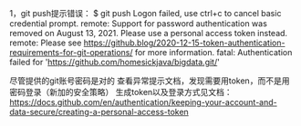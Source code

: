 1，git push提示错误：
$ git push
Logon failed, use ctrl+c to cancel basic credential prompt.
remote: Support for password authentication was removed on August 13, 2021. Please use a personal access token instead.
remote: Please see https://github.blog/2020-12-15-token-authentication-requirements-for-git-operations/ for more information.
fatal: Authentication failed for 'https://github.com/homesickjava/bigdata.git/'

尽管提供的git账号密码是对的
查看异常提示文档，发现需要用token，而不是用密码登录（新加的安全策略）
生成token以及登录方式见文档：
https://docs.github.com/en/authentication/keeping-your-account-and-data-secure/creating-a-personal-access-token

